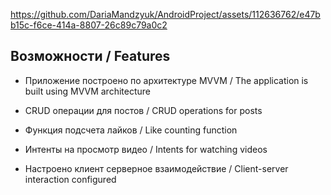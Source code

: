 
https://github.com/DariaMandzyuk/AndroidProject/assets/112636762/e47bb15c-f6ce-414a-8807-26c89c79a0c2

## Возможности / Features

- Приложение построено по архитектуре MVVM / The application is built using MVVM architecture

- CRUD операции для постов / CRUD operations for posts

- Функция подсчета лайков / Like counting function

- Интенты на просмотр видео / Intents for watching videos

- Настроено клиент серверное взаимодействие / Client-server interaction configured


